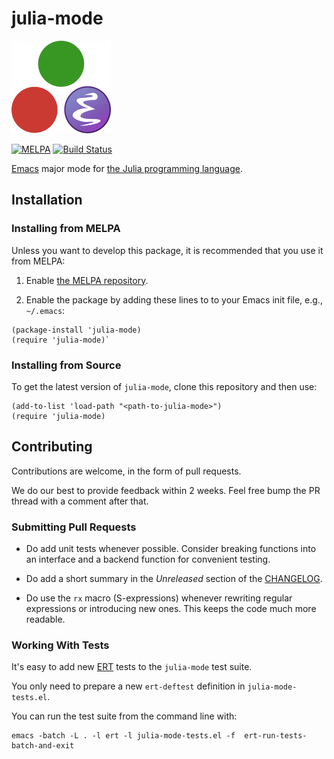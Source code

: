 # julia-mode

![julia-emacs julia-mode logo](logo.png)

[![MELPA](https://melpa.org/packages/julia-mode-badge.svg)](https://melpa.org/#/julia-mode)
[![Build Status](https://travis-ci.org/JuliaEditorSupport/julia-emacs.svg?branch=master)](https://travis-ci.org/JuliaEditorSupport/julia-emacs)

[Emacs](https://www.gnu.org/software/emacs/) major mode for [the Julia programming language](https://julialang.org/).


## Installation

### Installing from MELPA

Unless you want to develop this package, it is recommended that you use it from MELPA:

1. Enable [the MELPA repository](https://melpa.org/#/getting-started).

2. Enable the package by adding these lines to to your Emacs init file, e.g., `~/.emacs`:

```elisp
(package-install 'julia-mode)
(require 'julia-mode)`
```

### Installing from Source

To get the latest version of `julia-mode`, clone this repository and then use:

```elisp
(add-to-list 'load-path "<path-to-julia-mode>")
(require 'julia-mode)
```

## Contributing

Contributions are welcome, in the form of pull requests.

We do our best to provide feedback within 2 weeks. Feel free bump the PR thread with a comment after that.


### Submitting Pull Requests

- Do add unit tests whenever possible. Consider breaking functions into an interface and a backend function for convenient testing.

- Do add a short summary in the *Unreleased* section of the [CHANGELOG](CHANGELOG.md#unreleased).

- Do use the `rx` macro (S-expressions) whenever rewriting regular expressions or introducing new ones. This keeps the code much more readable.


### Working With Tests

It's easy to add new [ERT](https://www.gnu.org/software/emacs/manual/html_node/ert/index.html) tests to the `julia-mode` test suite.

You only need to prepare a new `ert-deftest` definition in `julia-mode-tests.el`.

You can run the test suite from the command line with:

```
emacs -batch -L . -l ert -l julia-mode-tests.el -f  ert-run-tests-batch-and-exit
```
